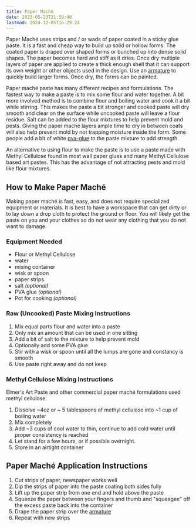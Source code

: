 ```yaml
---
title: Paper Maché
date: 2023-05-23T21:59:40
lastmod: 2024-12-05T16:29:24
---
```


Paper Maché uses strips and / or wads of paper coated in a sticky glue paste. It is a fast and cheap way to build up solid or hollow forms. The coated paper is draped over shaped forms or bunched up into dense solid shapes. The paper becomes hard and stiff as it dries. Once dry multiple layers of paper are applied to create a thick enough shell that it can support its own weight or other objects used in the design. Use an [armature](../sculpture/armature.md) to quickly build larger forms. Once dry, the forms can be painted.

Paper maché paste has many different recipes and formulations. The fastest way to make a paste is to mix some flour and water together. A bit more involved method is to combine flour and boiling water and cook it a bit while stirring. This makes the paste a bit stronger and cooked paste will dry smooth and clear on the surface while uncooked paste will leave a flour residue. Salt can be added to the flour mixtures to help prevent mold and pests. Giving the paper maché layers ample time to dry in between coats will also help prevent mold by not trapping moisture inside the form. Some people add a bit of white [pva-glue](../woodworking/pva-glue.md) to the paste mixture to add strength.

An alternative to using flour to make the paste is to use a paste made with Methyl Cellulose found in most wall paper glues and many Methyl Cellulose based art pastes. This has the advantage of not attracting pests and mold like flour mixtures.

## How to Make Paper Maché

Making paper maché is fast, easy, and does not require specialized equipment or materials. It is best to have a workspace that can get dirty or to lay down a drop cloth to protect the ground or floor. You will likely get the paste on you and your clothes so do not wear any clothing that you do not want to damage.

### Equipment Needed

- Flour or Methyl Cellulose
- water
- mixing container
- wisk or spoon
- paper strips
- salt _(optional)_
- PVA glue _(optional)_
- Pot for cooking _(optional)_

### Raw (Uncooked) Paste Mixing Instructions

1. Mix equal parts flour and water into a paste
2. Only mix an amount that can be used in one sitting
3. Add a bit of salt to the mixture to help prevent mold
4. Optionally add some PVA glue
5. Stir with a wisk or spoon until all the lumps are gone and constancy is smooth
6. Use paste right away and do not keep

### Methyl Cellulose Mixing Instructions

Elmer's Art Paste and other commercial paper maché formulations used methyl cellulose.

1. Dissolve ~4oz or ~ 5 tablespoons of methyl cellulose into ~1 cup of boiling water
2. Mix completely
3. Add ~3 cups of cool water to thin, continue to add cold water until proper consistency is reached
4. Let stand for a few hours, or if possible overnight.
5. Store in an airtight container

## Paper Maché Application Instructions

1. Cut strips of paper, newspaper works well
2. Dip the strips of paper into the paste coating both sides fully
3. Lift up the paper strip from one end and hold above the paste
4. Squeeze the paper between your fingers and thumb and "squeegee" off the excess paste back into the container
5. Drape the paper strip over the [armature](../sculpture/armature.md)
6. Repeat with new strips
